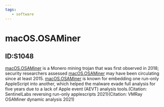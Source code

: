 ```yaml
---
tags:
   - software
---
```

# macOS.OSAMiner
## ID:S1048
[macOS.OSAMiner](/mitre/software/S1048) is a Monero mining trojan that was first observed in 2018; security researchers assessed [macOS.OSAMiner](/mitre/software/S1048) may have been circulating since at least 2015. [macOS.OSAMiner](/mitre/software/S1048) is known for embedding one run-only AppleScript into another, which helped the malware evade full analysis for five years due to a lack of Apple event (AEVT) analysis tools.(Citation: SentinelLabs reversing run-only applescripts 2021)(Citation: VMRay OSAMiner dynamic analysis 2021)
